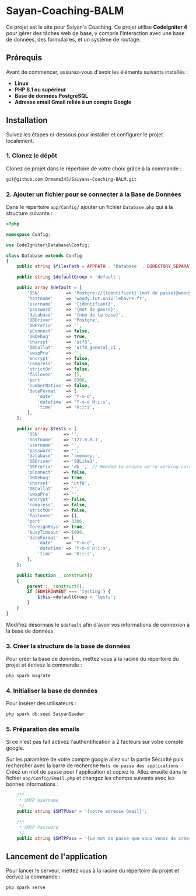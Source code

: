 # Sayan-Coaching-BALM

Ce projet est le site pour Saiyan's Coaching.
Ce projet utilise **CodeIgniter 4** pour gérer des tâches web de base, y compris l'interaction avec une base de données, des formulaires, et un système de routage.

## Prérequis

Avant de commencer, assurez-vous d'avoir les éléments suivants installés :

- **Linux**
- **PHP 8.1 ou supérieur**
- **Base de données PostgreSQL**
- **Adresse email Gmail reliée à un compte Google**

## Installation

Suivez les étapes ci-dessous pour installer et configurer le projet localement.

### 1. Clonez le dépôt

Clonez ce projet dans le répertoire de votre choix grâce à la commande :

```bash
git@github.com:Drmama343/Saiyans-Coaching-BALM.git
```

### 2. Ajouter un fichier pour se connecter à la Base de Données

Dans le répertoire ``` app/Config/ ``` ajouter un fichier ``` Database.php ``` qui à la structure suivante : 
```php
<?php

namespace Config;

use CodeIgniter\Database\Config;

class Database extends Config
{
    public string $filesPath = APPPATH . 'Database' . DIRECTORY_SEPARATOR;

    public string $defaultGroup = 'default';

    public array $default = [
        'DSN'          => 'Postgre://{identifiant}:{mot de passe}@woody.iut.univ-lehavre.fr:5432',
        'hostname'     => 'woody.iut.univ-lehavre.fr',
        'username'     => '{identifiant}',
        'password'     => '{mot de passe}',
        'database'     => '{nom de la base}',
        'DBDriver'     => 'Postgre',
        'DBPrefix'     => '',
        'pConnect'     => false,
        'DBDebug'      => true,
        'charset'      => 'utf8',
        'DBCollat'     => 'utf8_general_ci',
        'swapPre'      => '',
        'encrypt'      => false,
        'compress'     => false,
        'strictOn'     => false,
        'failover'     => [],
        'port'         => 3306,
        'numberNative' => false,
        'dateFormat'   => [
            'date'     => 'Y-m-d',
            'datetime' => 'Y-m-d H:i:s',
            'time'     => 'H:i:s',
        ],
    ];

    public array $tests = [
        'DSN'         => '',
        'hostname'    => '127.0.0.1',
        'username'    => '',
        'password'    => '',
        'database'    => ':memory:',
        'DBDriver'    => 'SQLite3',
        'DBPrefix'    => 'db_',  // Needed to ensure we're working correctly with prefixes live. DO NOT REMOVE FOR CI DEVS
        'pConnect'    => false,
        'DBDebug'     => true,
        'charset'     => 'utf8',
        'DBCollat'    => '',
        'swapPre'     => '',
        'encrypt'     => false,
        'compress'    => false,
        'strictOn'    => false,
        'failover'    => [],
        'port'        => 3306,
        'foreignKeys' => true,
        'busyTimeout' => 1000,
        'dateFormat'  => [
            'date'     => 'Y-m-d',
            'datetime' => 'Y-m-d H:i:s',
            'time'     => 'H:i:s',
        ],
    ];

    public function __construct()
    {
        parent::__construct();
        if (ENVIRONMENT === 'testing') {
            $this->defaultGroup = 'tests';
        }
    }
}
```
Modifiez désormais le ``` $default ``` afin d'avoir vos informations de connexion à la base de données.

### 3. Créer la structure de la base de données

Pour créer la base de données, mettez vous à la racine du répertoire du projet et écrivez la commande :
```bash
php spark migrate
```

### 4. Initialiser la base de données

Pour insérer des utilisateurs :
```bash
php spark db:seed SaiyanSeeder
```

### 5. Préparation des emails

Si ce n'est pas fait activez l'authentification à 2 facteurs sur votre compte google.

Sur les paramètre de votre compte google allez sur la partie Sécurité puis rechercher avec la barre de recherche ``` Mots de passe des applications ```
Créez un mot de passe pour l'application et copiez le.
Allez ensuite dans le fichier ``` app/Config/Email.php ``` et changez les champs suivants avec les bonnes informations :
```php
    /**
     * SMTP Username
     */
    public string $SMTPUser = '{votre adresse Gmail}';

    /**
     * SMTP Password
     */
    public string $SMTPPass = '{Le mot de passe que vous venez de créer}';
```

## Lancement de l'application

Pour lancer le serveur, mettez vous à la racine du répertoire du projet et écrivez la commande :
```bash
php spark serve
```
